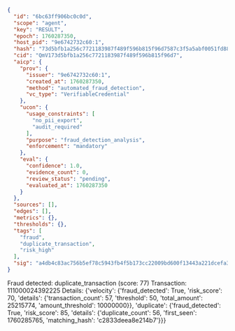 ```json
{
  "id": "6bc63ff906bc0c0d",
  "scope": "agent",
  "key": "RESULT",
  "epoch": 1760287350,
  "host_pid": "9e6742732c60:1",
  "hash": "73d5bfb1a256c7721183987f489f596b815f96d7587c3f5a5abf0051fd8807e7",
  "cid": "QmV173d5bfb1a256c7721183987f489f596b815f96d7",
  "aicp": {
    "prov": {
      "issuer": "9e6742732c60:1",
      "created_at": 1760287350,
      "method": "automated_fraud_detection",
      "vc_type": "VerifiableCredential"
    },
    "ucon": {
      "usage_constraints": [
        "no_pii_export",
        "audit_required"
      ],
      "purpose": "fraud_detection_analysis",
      "enforcement": "mandatory"
    },
    "eval": {
      "confidence": 1.0,
      "evidence_count": 0,
      "review_status": "pending",
      "evaluated_at": 1760287350
    }
  },
  "sources": [],
  "edges": [],
  "metrics": {},
  "thresholds": {},
  "tags": [
    "fraud",
    "duplicate_transaction",
    "risk_high"
  ],
  "sig": "a4db4c83ac756b5ef78c5943fb4f5b173cc22009bd600f13443a221dcefa3875"
}
```

Fraud detected: duplicate_transaction (score: 77)
Transaction: 111000024392225
Details: {'velocity': {'fraud_detected': True, 'risk_score': 70, 'details': {'transaction_count': 57, 'threshold': 50, 'total_amount': 25215774, 'amount_threshold': 10000000}}, 'duplicate': {'fraud_detected': True, 'risk_score': 85, 'details': {'duplicate_count': 56, 'first_seen': 1760285765, 'matching_hash': 'c2833deea8e214b7'}}}